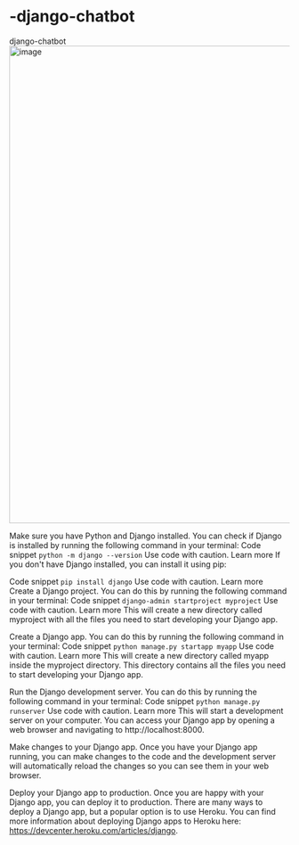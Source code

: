# -django-chatbot
 django-chatbot 
<img width="857" alt="image" src="https://github.com/gamalahmed3265/-django-chatbot/assets/75225936/dfd7a60c-5229-4636-b99c-1e8e317f3b3a">



Make sure you have Python and Django installed. You can check if Django is installed by running the following command in your terminal:
Code snippet
`python -m django --version`
Use code with caution. Learn more
If you don't have Django installed, you can install it using pip:

Code snippet
`pip install django`
Use code with caution. Learn more
Create a Django project. You can do this by running the following command in your terminal:
Code snippet
`django-admin startproject myproject`
Use code with caution. Learn more
This will create a new directory called myproject with all the files you need to start developing your Django app.

Create a Django app. You can do this by running the following command in your terminal:
Code snippet
`python manage.py startapp myapp`
Use code with caution. Learn more
This will create a new directory called myapp inside the myproject directory. This directory contains all the files you need to start developing your Django app.

Run the Django development server. You can do this by running the following command in your terminal:
Code snippet
`python manage.py runserver`
Use code with caution. Learn more
This will start a development server on your computer. You can access your Django app by opening a web browser and navigating to http://localhost:8000.

Make changes to your Django app. Once you have your Django app running, you can make changes to the code and the development server will automatically reload the changes so you can see them in your web browser.

Deploy your Django app to production. Once you are happy with your Django app, you can deploy it to production. There are many ways to deploy a Django app, but a popular option is to use Heroku. You can find more information about deploying Django apps to Heroku here: https://devcenter.heroku.com/articles/django.
